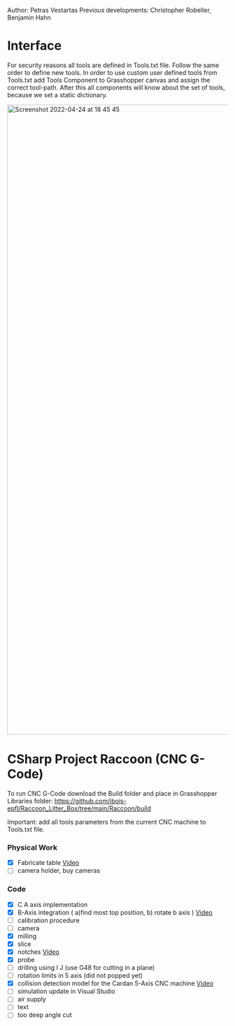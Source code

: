 Author: Petras Vestartas
Previous developments: Christopher Robeller, Benjamin Hahn

# Interface
For security reasons all tools are defined in Tools.txt file.
Follow the same order to define new tools.
In order to use custom user defined tools from Tools.txt add Tools Component to Grasshopper canvas and assign the correct tool-path. After this all components will know about the set of tools, because we set a static dictionary.

<img width="1440" alt="Screenshot 2022-04-24 at 18 45 45" src="https://user-images.githubusercontent.com/18013985/164987154-4a0c4a6b-b400-4037-ac68-a8d8b56c3e66.png">




# CSharp Project Raccoon (CNC G-Code)
To run CNC G-Code download the Build folder and place in Grasshopper Libraries folder: 
https://github.com/ibois-epfl/Raccoon_Litter_Box/tree/main/Raccoon/build

Important: add all tools parameters from the current CNC machine to Tools.txt file.

### Physical Work
- [x] Fabricate table [Video](https://vimeo.com/645880001 "Fabricate table - Click to Watch!")
- [ ] camera holder, buy cameras

### Code

- [x] C A axis implementation
- [x] B-Axis integration ( a)find most top position, b) rotate b axis ) [Video](https://vimeo.com/645879445 "B-Axis integration - Click to Watch!")
- [ ] calibration procedure
- [ ] camera
- [x] milling 
- [x] slice
- [x] notches [Video](https://vimeo.com/645882287 "notches - Click to Watch!")
- [x] probe 
- [ ] drilling using I J (use G48 for cutting in a plane)
- [ ] rotation limits in 5 axis (did not popped yet)
- [x] collision detection model for the Cardan 5-Axis CNC machine [Video](https://vimeo.com/647108247 "Cardan Axis Approximation - Click to Watch!")
- [ ] simulation update in Visual Studio 
- [ ] air supply
- [ ] text
- [ ] too deep angle cut
